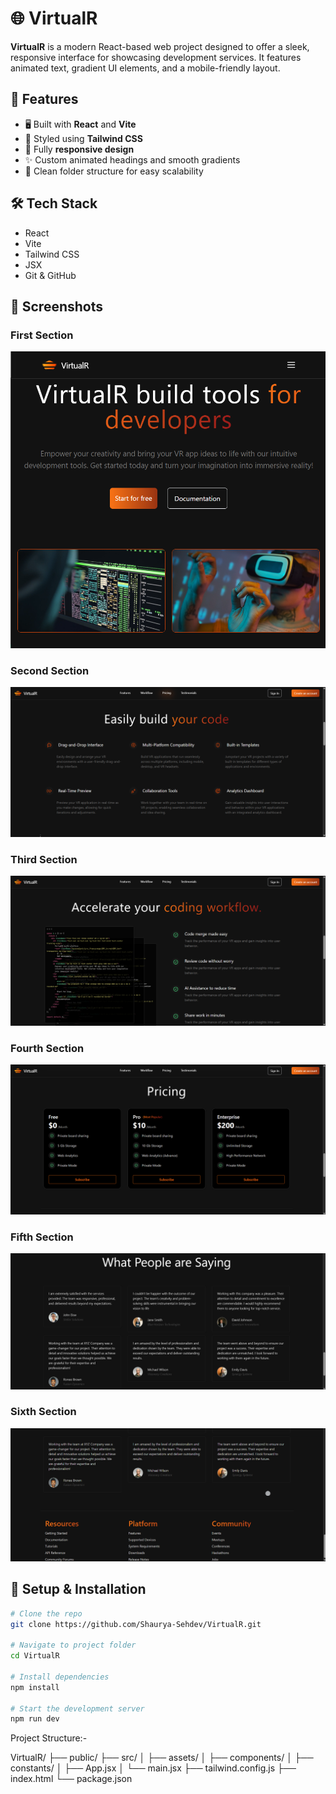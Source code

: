 # 🌐 VirtualR

**VirtualR** is a modern React-based web project designed to offer a sleek, responsive interface for showcasing development services. It features animated text, gradient UI elements, and a mobile-friendly layout.

## 🚀 Features

- 🖥️ Built with **React** and **Vite**
- 🎨 Styled using **Tailwind CSS**
- 📱 Fully **responsive design**
- ✨ Custom animated headings and smooth gradients
- 📂 Clean folder structure for easy scalability

## 🛠️ Tech Stack

- React
- Vite
- Tailwind CSS
- JSX
- Git & GitHub

## 📸 Screenshots

### First Section

![screenshot](./screenshots/Hero.png)

### Second Section

![Second](./screenshots/Second.png)

### Third Section

![Third](./screenshots/Third.png)

### Fourth Section

![Fourth](./screenshots/Fourth.png)

### Fifth Section

![Fifth](./screenshots/Fifth.png)

### Sixth Section

![Seventh](./screenshots/Seventh.png)

## 🧪 Setup & Installation

```bash
# Clone the repo
git clone https://github.com/Shaurya-Sehdev/VirtualR.git

# Navigate to project folder
cd VirtualR

# Install dependencies
npm install

# Start the development server
npm run dev
```

Project Structure:-

VirtualR/
├── public/
├── src/
│ ├── assets/
│ ├── components/
│ ├── constants/
│ ├── App.jsx
│ └── main.jsx
├── tailwind.config.js
├── index.html
└── package.json

